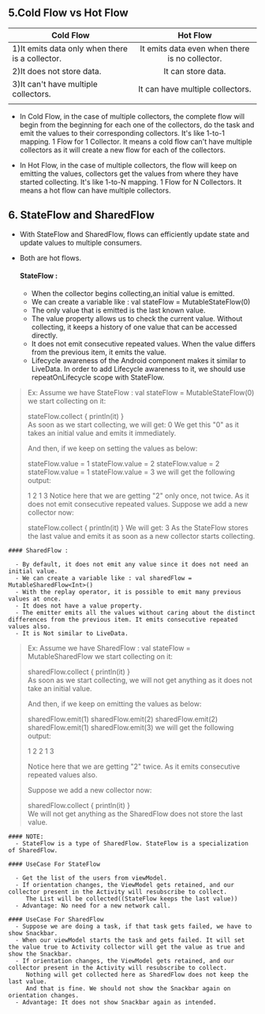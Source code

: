## 5.Cold Flow vs Hot Flow

|             Cold Flow                         |            Hot Flow                          | 
| --------------------------------------------- | :------------------------------------------: | 
|1)It emits data only when there is a collector.|It emits data even when there is no collector.| 
|2)It does not store data.                      |It can store data.                            |  
|3)It can't have multiple collectors.           |It can have multiple collectors.              |
|                                               |                                              | 

- In Cold Flow, in the case of multiple collectors, the complete flow will begin from the beginning for each one of the collectors,
  do the task and emit the values to their corresponding collectors. It's like 1-to-1 mapping. 1 Flow for 1 Collector.
  It means a cold flow can't have multiple collectors as it will create a new flow for each of the collectors.
  
- In Hot Flow, in the case of multiple collectors, the flow will keep on emitting the values, collectors get the values from where they have started collecting.
 It's like 1-to-N mapping. 1 Flow for N Collectors. It means a hot flow can have multiple collectors.
 
## 6. StateFlow and SharedFlow
- With StateFlow and SharedFlow, flows can efficiently update state and update values to multiple consumers.
- Both are hot flows.

   #### StateFlow :
     - When the collector begins collecting,an initial value is emitted.
     - We can create a variable like : val stateFlow = MutableStateFlow(0)
     - The only value that is emitted is the last known value.
     - The value property allows us to check the current value. Without collecting, it keeps a history of one value that can be accessed directly.
     - It does not emit consecutive repeated values. When the value differs from the previous item, it emits the value.
     - Lifecycle awareness of the Android component makes it similar to LiveData. In order to add Lifecycle awareness to it,
       we should use repeatOnLifecycle scope with StateFlow.
       
> Ex: Assume we have StateFlow :
>  val stateFlow = MutableStateFlow(0)
> we start collecting on it:
>
>stateFlow.collect {
>    println(it)
> }       
> As soon as we start collecting, we will get:
> 0
> We get this "0" as it takes an initial value and emits it immediately.
>
> And then, if we keep on setting the values as below:
>
> stateFlow.value = 1
> stateFlow.value = 2
> stateFlow.value = 2
> stateFlow.value = 1
> stateFlow.value = 3
> we will get the following output:
>
>
> 1
> 2
> 1
> 3
> Notice here that we are getting "2" only once, not twice. As it does not emit consecutive repeated values.
> Suppose we add a new collector now:
>
> stateFlow.collect {
>    println(it)
> }
> We will get:
> 3
> As the StateFlow stores the last value and emits it as soon as a new collector starts collecting.
>        
       
    #### SharedFlow :
   
      - By default, it does not emit any value since it does not need an initial value.
      - We can create a variable like : val sharedFlow = MutableSharedFlow<Int>()
      - With the replay operator, it is possible to emit many previous values at once.
      - It does not have a value property.
      - The emitter emits all the values without caring about the distinct differences from the previous item. It emits consecutive repeated values also.
      - It is Not similar to LiveData.     
     
> Ex: Assume we have SharedFlow  :
>  val stateFlow = MutableSharedFlow<Int>
>  we start collecting on it:
>
> sharedFlow.collect {
>    println(it)
> }  
> As soon as we start collecting, we will not get anything as it does not take an initial value.
>
> And then, if we keep on emitting the values as below:
>
> sharedFlow.emit(1)
> sharedFlow.emit(2)
> sharedFlow.emit(2)
> sharedFlow.emit(1)
> sharedFlow.emit(3)
> we will get the following output:
>
> 1
> 2
> 2
> 1
> 3  
>
>Notice here that we are getting "2" twice. As it emits consecutive repeated values also.
>
> Suppose we add a new collector now:
>
>
> sharedFlow.collect {
>    println(it)
> }  
> We will not get anything as the SharedFlow does not store the last value.
>
    #### NOTE:
      - StateFlow is a type of SharedFlow. StateFlow is a specialization of SharedFlow.
  
    #### UseCase For StateFlow
       
      - Get the list of the users from viewModel.
      - If orientation changes, the ViewModel gets retained, and our collector present in the Activity will resubscribe to collect. 
         The List will be collected((StateFlow keeps the last value))
      - Advantage: No need for a new network call.
    
    #### UseCase For SharedFlow
      - Suppose we are doing a task, if that task gets failed, we have to show Snackbar.
      - When our viewModel starts the task and gets failed. It will set the value true to Activity collector will get the value as true and show the Snackbar.
      - If orientation changes, the ViewModel gets retained, and our collector present in the Activity will resubscribe to collect. 
         Nothing will get collected here as SharedFlow does not keep the last value.
         And that is fine. We should not show the Snackbar again on orientation changes.
      - Advantage: It does not show Snackbar again as intended.
  
